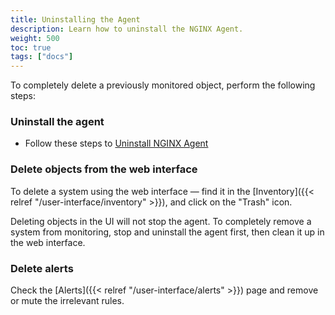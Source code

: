 ```yaml
---
title: Uninstalling the Agent
description: Learn how to uninstall the NGINX Agent.
weight: 500
toc: true
tags: ["docs"]
---
```


To completely delete a previously monitored object, perform the following steps:


### Uninstall the agent

- Follow these steps to [Uninstall NGINX Agent](https://docs.nginx.com/nginx-agent/uninstall/)

### Delete objects from the web interface

To delete a system using the web interface — find it in the [Inventory]({{< relref "/user-interface/inventory" >}}), and click on the "Trash" icon.

Deleting objects in the UI will not stop the agent. To completely remove a system from monitoring, stop and uninstall the agent first, then clean it up in the web interface.

### Delete alerts

  Check the [Alerts]({{< relref "/user-interface/alerts" >}}) page and remove or mute the irrelevant rules.
